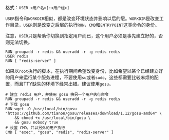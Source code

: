 格式：`USER <用户名>[:<用户组>]`

`USER`指令和`WORKDIR`相似，都是改变环境状态并影响以后的层。`WORKDIR`是改变工作目录，`USER`则是改变之后层的执行`RUN`，`CMD`和`ENTRYPOINT`这类命令的身份。

注意，`USER`只是帮助你切换到指定用户而已，这个用户必须是事先建立好的，否则无法切换。

```docker
RUN groupadd -r redis && useradd -r -g redis redis
USER redis
RUN [ "redis-server" ]
```

如果以`root`执行的脚本，在执行期间希望改变身份，比如希望以某个已经建立好的用户来运行某个服务进程，不要使用`su`或者`sudo`，这些都需要比较麻烦的配置，而且TTY缺失的环境下经常出错。建议使用`gosu`。

```docker
# 建立 redis 用户，并使用 gosu 换另一个用户执行命令
RUN groupadd -r redis && useradd -r -g redis redis
# 下载 gosu
RUN wget -O /usr/local/bin/gosu "https://github.com/tianon/gosu/releases/download/1.12/gosu-amd64" \
    && chmod +x /usr/local/bin/gosu \
    && gosu nobody true
# 设置 CMD，并以另外的用户执行
CMD [ "exec", "gosu", "redis", "redis-server" ]

```